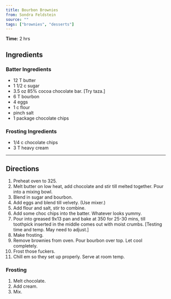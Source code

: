 ```yaml
---
title: Bourbon Brownies
from: Sondra Feldstein
source: ""
tags: ["brownies", "desserts"]
---
```


**Time:** 2 hrs

## Ingredients

### Batter Ingredients

- 12 T butter
- 1 1/2 c sugar
- 3.5 oz 85% cocoa chocolate bar. [Try taza.]
- 6 T bourbon
- 4 eggs
- 1 c flour
- pinch salt
- 1 package chocolate chips

### Frosting Ingredients

- 1/4 c chocolate chips
- 3 T heavy cream

---

## Directions

1. Preheat oven to 325.
2. Melt butter on low heat, add chocolate and stir till melted together. Pour into a mixing bowl.
3. Blend in sugar and bourbon.
4. Add eggs and blend till velvety. (Use mixer.)
5. Add flour and salt, stir to combine.
6. Add some choc chips into the batter. Whatever looks yummy.
7. Pour into greased 9x13 pan and bake at 350 for 25-30 mins, till toothpick inserted in the middle comes out with moist crumbs. [Testing time and temp. May need to adjust.]
8. Make frosting.
9. Remove brownies from oven. Pour bourbon over top. Let cool completely.
10. Frost those fuckers.
11. Chill em so they set up properly. Serve at room temp.

### Frosting

1. Melt chocolate.
2. Add cream.
3. Mix.